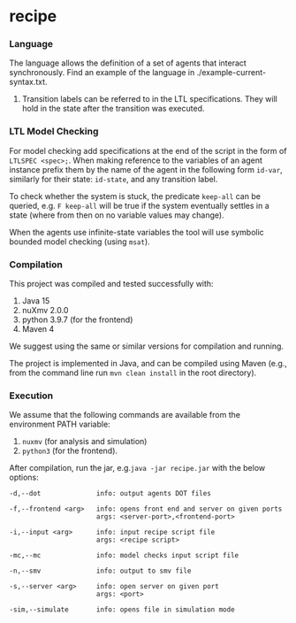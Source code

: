# recipe

### Language

The language allows the definition of a set of agents that interact synchronously. Find an example of the language in ./example-current-syntax.txt.

1. Transition labels can be referred to in the LTL specifications. They will hold in the state after the transition was executed.

### LTL Model Checking

For model checking add specifications at the end of the script in the form of `LTLSPEC <spec>;`. When making reference to the variables of an agent instance prefix them by the name of the agent in the following form `id-var`, similarly for their state: `id-state`, and any transition label.

To check whether the system is stuck, the predicate `keep-all` can be queried, e.g. `F keep-all` will be true if the system eventually settles in a state (where from then on no variable values may change).

When the agents use infinite-state variables the tool will use symbolic bounded model checking (using `msat`).

### Compilation

This project was compiled and tested successfully with:
1. Java 15
2. nuXmv 2.0.0
3. python 3.9.7 (for the frontend)
4. Maven 4

We suggest using the same or similar versions for compilation and running.

The project is implemented in Java, and can be compiled using Maven (e.g., from the command line run `mvn clean install` in the root directory). 

### Execution

We assume that the following commands are available from the environment PATH variable:
1. `nuxmv` (for analysis and simulation)
2. `python3` (for the frontend).

After compilation, run the jar, e.g.`java -jar recipe.jar` with the below options:

```
-d,--dot              info: output agents DOT files

-f,--frontend <arg>   info: opens front end and server on given ports
                      args: <server-port>,<frontend-port>

-i,--input <arg>      info: input recipe script file
                      args: <recipe script>

-mc,--mc              info: model checks input script file

-n,--smv              info: output to smv file

-s,--server <arg>     info: open server on given port
                      args: <port>

-sim,--simulate       info: opens file in simulation mode
```